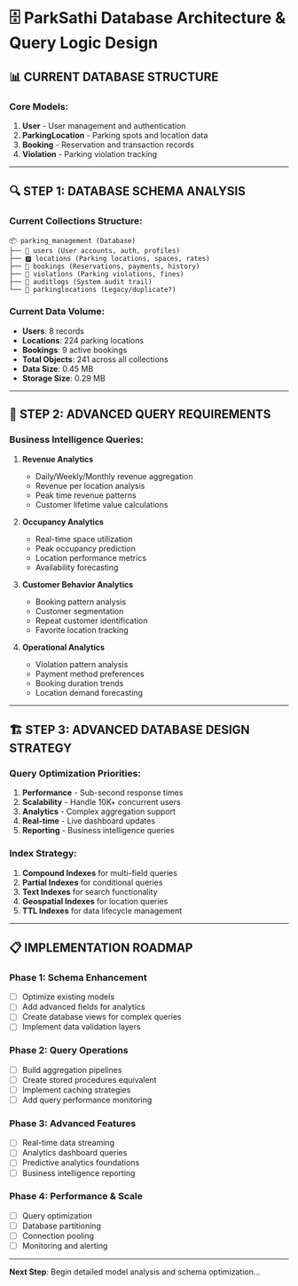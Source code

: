 # 🗄️ ParkSathi Database Architecture & Query Logic Design

## 📊 **CURRENT DATABASE STRUCTURE**

### Core Models:
1. **User** - User management and authentication
2. **ParkingLocation** - Parking spots and location data  
3. **Booking** - Reservation and transaction records
4. **Violation** - Parking violation tracking

---

## 🔍 **STEP 1: DATABASE SCHEMA ANALYSIS**

### Current Collections Structure:
```
📦 parking_management (Database)
├── 👥 users (User accounts, auth, profiles)
├── 🅿️ locations (Parking locations, spaces, rates)
├── 📅 bookings (Reservations, payments, history)
├── 🚨 violations (Parking violations, fines)
├── 📝 auditlogs (System audit trail)
└── 📍 parkinglocations (Legacy/duplicate?)
```

### Current Data Volume:
- **Users**: 8 records
- **Locations**: 224 parking locations
- **Bookings**: 9 active bookings
- **Total Objects**: 241 across all collections
- **Data Size**: 0.45 MB
- **Storage Size**: 0.29 MB

---

## 🎯 **STEP 2: ADVANCED QUERY REQUIREMENTS**

### Business Intelligence Queries:
1. **Revenue Analytics**
   - Daily/Weekly/Monthly revenue aggregation
   - Revenue per location analysis
   - Peak time revenue patterns
   - Customer lifetime value calculations

2. **Occupancy Analytics** 
   - Real-time space utilization
   - Peak occupancy prediction
   - Location performance metrics
   - Availability forecasting

3. **Customer Behavior Analytics**
   - Booking pattern analysis
   - Customer segmentation
   - Repeat customer identification
   - Favorite location tracking

4. **Operational Analytics**
   - Violation pattern analysis
   - Payment method preferences
   - Booking duration trends
   - Location demand forecasting

---

## 🏗️ **STEP 3: ADVANCED DATABASE DESIGN STRATEGY**

### Query Optimization Priorities:
1. **Performance** - Sub-second response times
2. **Scalability** - Handle 10K+ concurrent users
3. **Analytics** - Complex aggregation support
4. **Real-time** - Live dashboard updates
5. **Reporting** - Business intelligence queries

### Index Strategy:
1. **Compound Indexes** for multi-field queries
2. **Partial Indexes** for conditional queries
3. **Text Indexes** for search functionality
4. **Geospatial Indexes** for location queries
5. **TTL Indexes** for data lifecycle management

---

## 📋 **IMPLEMENTATION ROADMAP**

### Phase 1: Schema Enhancement
- [ ] Optimize existing models
- [ ] Add advanced fields for analytics
- [ ] Create database views for complex queries
- [ ] Implement data validation layers

### Phase 2: Query Operations
- [ ] Build aggregation pipelines
- [ ] Create stored procedures equivalent
- [ ] Implement caching strategies
- [ ] Add query performance monitoring

### Phase 3: Advanced Features
- [ ] Real-time data streaming
- [ ] Analytics dashboard queries
- [ ] Predictive analytics foundations
- [ ] Business intelligence reporting

### Phase 4: Performance & Scale
- [ ] Query optimization
- [ ] Database partitioning
- [ ] Connection pooling
- [ ] Monitoring and alerting

---

**Next Step**: Begin detailed model analysis and schema optimization...